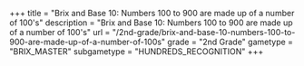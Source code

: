 +++
title = "Brix and Base 10: Numbers 100 to 900 are made up of a number of 100's"
description = "Brix and Base 10: Numbers 100 to 900 are made up of a number of 100's"
url = "/2nd-grade/brix-and-base-10-numbers-100-to-900-are-made-up-of-a-number-of-100s"
grade = "2nd Grade"
gametype = "BRIX_MASTER"
subgametype = "HUNDREDS_RECOGNITION"
+++